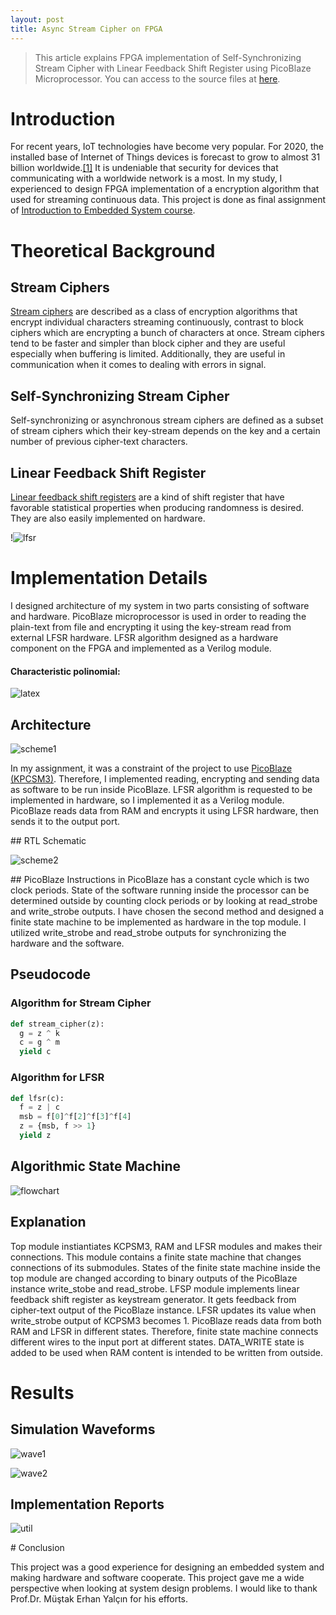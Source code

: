 ```yaml
---
layout: post
title: Async Stream Cipher on FPGA
---
```


> This article explains FPGA implementation of Self-Synchronizing Stream Cipher with Linear Feedback Shift Register using PicoBlaze Microprocessor. You can access to the source files at [here](https://github.com/overengineer/AsyncStreamCipherLFSR).
<div style="page-break-after: always;"></div>


# Introduction
For recent years, IoT technologies have become very popular. For 2020, the installed base of Internet of Things devices is forecast to grow to almost 31 billion worldwide.[[1]](https://www.statista.com/statistics/471264/iot-number-of-connected-devices-worldwide/) It is undeniable that security for devices that communicating with a worldwide network is a most. In my study, I experienced to design FPGA implementation of a encryption algorithm that used for streaming continuous data. This project is done as final assignment of [Introduction to Embedded System course](https://web.itu.edu.tr/yalcinmust/ehb326.html).
# Theoretical Background
## Stream Ciphers
[Stream ciphers](http://cacr.uwaterloo.ca/hac/about/chap6.pdf) are described as a class of encryption algorithms that encrypt individual characters streaming continuously, contrast to block ciphers which are encrypting a bunch of characters at once. Stream ciphers tend to be faster and simpler than block cipher and they are useful especially when buffering is limited. Additionally, they are useful in communication when it comes to dealing with errors in signal. 
## Self-Synchronizing Stream Cipher
Self-synchronizing or asynchronous stream ciphers are defined as a subset of stream ciphers which their key-stream depends on the key and a certain number of previous cipher-text characters.

## Linear Feedback Shift Register
[Linear feedback shift registers](http://www.eng.auburn.edu/~strouce/class/elec6250/LFSRs.pdf) are a kind of shift register that have favorable statistical properties when producing randomness is desired. They are also easily implemented on hardware.

!![lfsr](https://raw.githubusercontent.com/overengineer/overengineer.github.io/master/images/lfsr.png)


<div style="page-break-after: always;"></div>

# Implementation Details
I designed architecture of my system in two parts consisting of software and hardware. PicoBlaze microprocessor is used in order to reading the plain-text from file and encrypting it using the key-stream read from external LFSR hardware. LFSR algorithm designed as a hardware component on the FPGA and implemented as a Verilog module. 

#### Characteristic polinomial:
 ![latex](https://latex.codecogs.com/gif.latex?P(x)=x^8+x^6+x^5+x^4+1)
 
## Architecture

![scheme1](https://raw.githubusercontent.com/overengineer/overengineer.github.io/master/images/scheme1.png)

In my assignment, it was a constraint of the project to use [PicoBlaze (KPCSM3)](https://www.xilinx.com/products/intellectual-property/picoblaze.html). Therefore, I implemented reading, encrypting and sending data as software to be run inside PicoBlaze. LFSR algorithm is requested to be implemented in hardware, so I implemented it as a Verilog module. PicoBlaze reads data from RAM and encrypts it using LFSR hardware, then sends it to the output port.

<div style="page-break-after: always;"></div>
## RTL Schematic

![scheme2](https://raw.githubusercontent.com/overengineer/overengineer.github.io/master/images/scheme2.png)

<div style="page-break-after: always;"></div>
## PicoBlaze
Instructions in PicoBlaze has a constant cycle which is two clock periods. State of the software running inside the processor can be determined outside by counting clock periods or by looking at read_strobe and write_strobe outputs. I have chosen the second method and designed a finite state machine to be implemented as hardware in the top module. I utilized write_strobe and read_strobe outputs for synchronizing the hardware and the software.




## Pseudocode
### Algorithm for Stream Cipher
```python
def stream_cipher(z):
  g = z ^ k
  c = g ^ m
  yield c
```
	  
	  

### Algorithm for LFSR
```python
def lfsr(c):
  f = z | c
  msb = f[0]^f[2]^f[3]^f[4]
  z = {msb, f >> 1}
  yield z
```



<div style="page-break-after: always;"></div>

## Algorithmic State Machine

![flowchart](https://raw.githubusercontent.com/overengineer/overengineer.github.io/master/images/lfsrflowchart.png)

<div style="page-break-after: always;"></div>


## Explanation

Top module instiantiates KCPSM3, RAM and LFSR modules and makes their connections. This module contains a finite state machine that changes connections of its submodules. States of the finite state machine inside the top module are changed according to binary outputs of the PicoBlaze instance write_stobe and read_strobe. LFSP module implements linear feedback shift register as keystream generator. It gets feedback from cipher-text output of the PicoBlaze instance. LFSR updates its value when write_strobe output of KCPSM3 becomes 1. PicoBlaze reads data from both RAM and LFSR in different states. Therefore, finite state machine connects different wires to the input port at different states. DATA_WRITE state is added to be used when RAM content is intended to be written from outside.
# Results

## Simulation Waveforms

![wave1](https://raw.githubusercontent.com/overengineer/overengineer.github.io/master/images/wave1.png)

![wave2](https://raw.githubusercontent.com/overengineer/overengineer.github.io/master/images/wave2.png)


## Implementation Reports


![util](https://raw.githubusercontent.com/overengineer/overengineer.github.io/master/images/util.png)
<div style="page-break-after: always;"></div>
# Conclusion

This project was a good experience for designing an embedded system and making hardware and software cooperate. This project gave me a wide perspective when looking at system design problems. I would like to thank Prof.Dr. Müştak Erhan Yalçın for his efforts.
<div style="page-break-after: always;"></div>
